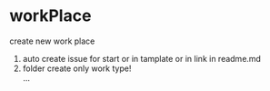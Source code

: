# workPlace


create new work place  
1. auto create issue for start  or in tamplate or in link in readme.md  
2. folder create only work type!  
...
